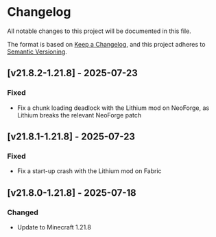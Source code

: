 # Changelog

All notable changes to this project will be documented in this file.

The format is based on [Keep a Changelog](https://keepachangelog.com/en/1.0.0/),
and this project adheres to [Semantic Versioning](https://semver.org/spec/v2.0.0.html).

## [v21.8.2-1.21.8] - 2025-07-23

### Fixed

- Fix a chunk loading deadlock with the Lithium mod on NeoForge, as Lithium breaks the relevant NeoForge patch

## [v21.8.1-1.21.8] - 2025-07-23

### Fixed

- Fix a start-up crash with the Lithium mod on Fabric

## [v21.8.0-1.21.8] - 2025-07-18

### Changed

- Update to Minecraft 1.21.8
